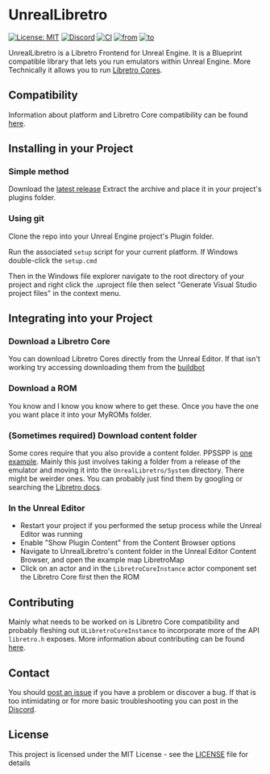 # UnrealLibretro

[![License: MIT](https://img.shields.io/badge/License-MIT-yellow.svg)](https://opensource.org/licenses/MIT)
[![Discord](https://img.shields.io/discord/810332877577125899?label=Discord&logo=discord)](https://discord.gg/nSTy2jyJmh)
[![CI](https://github.com/N7Alpha/UnrealLibretro/actions/workflows/UnrealLibretro.yml/badge.svg)](https://github.com/N7Alpha/UnrealLibretro/actions/workflows/UnrealLibretro.yml)
[![from](https://img.shields.io/badge/dynamic/yaml?url=https://raw.githubusercontent.com/N7Alpha/UnrealLibretro/master/.github/workflows/UnrealLibretro.yml&query=%24.jobs.build.strategy.matrix.version%5B%3A1%5D.minor&prefix=4.&label=engine&color=black)](https://github.com/N7Alpha/UnrealLibretro/releases/latest)
[![to](https://img.shields.io/badge/dynamic/yaml?url=https://raw.githubusercontent.com/N7Alpha/UnrealLibretro/master/.github/workflows/UnrealLibretro.yml&query=%24.jobs.build.strategy.matrix.version%5B-1%3A%5D.minor&prefix=5.&label=-&color=black&labelColor=black)](https://github.com/N7Alpha/UnrealLibretro/releases/latest)

UnrealLibretro is a Libretro Frontend for Unreal Engine. It is a Blueprint compatible library that lets you run emulators within Unreal Engine. More Technically it allows you to run [Libretro Cores](https://docs.libretro.com/meta/core-list/).

## Compatibility

Information about platform and Libretro Core compatibility can be found [here](COMPATIBILITY.md).

## Installing in your Project

### Simple method

Download the [latest release](https://github.com/N7Alpha/UnrealLibretro/releases/latest)
Extract the archive and place it in your project's plugins folder.

### Using git

Clone the repo into your Unreal Engine project's Plugin folder.

Run the associated `setup` script for your current platform. If Windows double-click the `setup.cmd`

Then in the Windows file explorer navigate to the root directory of your project and right click the .uproject file then select "Generate Visual Studio project files" in the context menu.

## Integrating into your Project

### Download a Libretro Core

You can download Libretro Cores directly from the Unreal Editor. If that isn't working try accessing downloading them from the [buildbot](https://buildbot.libretro.com/nightly/windows/x86_64/latest/)

### Download a ROM

You know and I know you know where to get these. Once you have the one you want place it into your MyROMs folder.

### (Sometimes required) Download content folder

Some cores require that you also provide a content folder. PPSSPP is [one example](https://docs.libretro.com/library/ppsspp/#bios). Mainly this just involves taking a folder from a release of the emulator and moving it into the `UnrealLibretro/System` directory. There might be weirder ones. You can probably just find them by googling or searching the [Libretro docs](https://docs.libretro.com/).

### In the Unreal Editor

- Restart your project if you performed the setup process while the Unreal Editor was running
- Enable "Show Plugin Content" from the Content Browser options
- Navigate to UnrealLibretro's content folder in the Unreal Editor Content Browser, and open the example map LibretroMap
- Click on an actor and in the `LibretroCoreInstance` actor component set the Libretro Core first then the ROM

## Contributing

Mainly what needs to be worked on is Libretro Core compatibility and probably fleshing out `ULibretroCoreInstance` to incorporate more of the API `libretro.h` exposes. More information about contributing can be found [here](CONTRIBUTING.md).

## Contact

You should [post an issue](https://github.com/N7Alpha/UnrealLibretro/issues) if you have a problem or discover a bug. If that is too intimidating or for more basic troubleshooting you can post in the [Discord](https://discord.gg/nSTy2jyJmh).

## License

This project is licensed under the MIT License - see the [LICENSE](LICENSE) file for details
